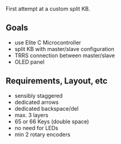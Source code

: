 First attempt at a custom split KB.

## Goals

- use Elite C Microcontroller
- split KB with master/slave configuration
- TRRS connection between master/slave
- OLED panel

## Requirements, Layout, etc

- sensibly staggered
- dedicated arrows
- dedicated backspace/del
- max. 3 layers
- 65 or 66 Keys (double space)
- no need for LEDs
- min 2 rotary encoders
